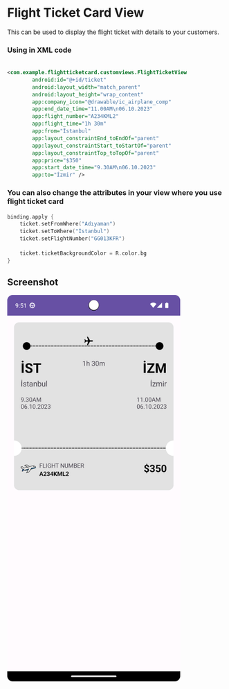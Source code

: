 # Flight Ticket Card View
This can be used to display the flight ticket with details to your customers.

### Using in XML code
```xml

<com.example.flightticketcard.customviews.FlightTicketView
        android:id="@+id/ticket"
        android:layout_width="match_parent"
        android:layout_height="wrap_content"
        app:company_icon="@drawable/ic_airplane_comp"
        app:end_date_time="11.00AM\n06.10.2023"
        app:flight_number="A234KML2"
        app:flight_time="1h 30m"
        app:from="İstanbul"
        app:layout_constraintEnd_toEndOf="parent"
        app:layout_constraintStart_toStartOf="parent"
        app:layout_constraintTop_toTopOf="parent"
        app:price="$350"
        app:start_date_time="9.30AM\n06.10.2023"
        app:to="İzmir" />

```

### You can also change the attributes in your view where you use flight ticket card

```kt
binding.apply {
    ticket.setFromWhere("Adıyaman")
    ticket.setToWhere("İstanbul")
    ticket.setFlightNumber("GG013KFR")

    ticket.ticketBackgroundColor = R.color.bg
}

```
## Screenshot
<img src="flight-card-view-ss.png" width="400px"></img>

